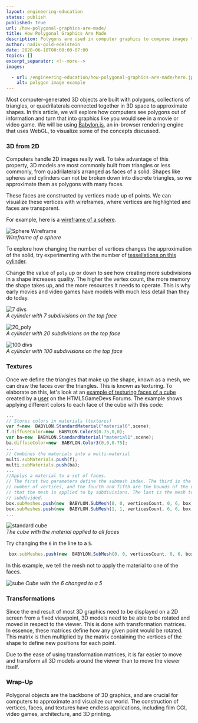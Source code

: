 ```yaml
---
layout: engineering-education
status: publish
published: true
url: /how-polygonal-graphics-are-made/
title: How Polygonal Graphics Are Made
description: Polygons are used in computer graphics to compose images that are three-dimensional in appearance. Usually triangular polygons arise when an object's surface is modeled, vertices are selected, and the object is rendered in a wire frame model.
author: nadiv-gold-edelstein
date: 2020-06-10T00:00:00-07:00
topics: []
excerpt_separator: <!--more-->
images:

  - url: /engineering-education/how-polygonal-graphics-are-made/hero.jpg
    alt: polygon image example
---
```

Most computer-generated 3D objects are built with polygons, collections of triangles, or quadrilaterals connected together in 3D space to approximate shapes. In this article, we will explore how computers see polygons out of information and turn that into graphics like you would see in a movie or video game. We will be using [Babylon.js](https://www.babylonjs.com/), an in-browser rendering engine that uses WebGL, to visualize some of the concepts discussed.
<!--more-->

### 3D from 2D
Computers handle 2D images really well. To take advantage of this property, 3D models are most commonly built from triangles or less commonly, from quadrilaterals arranged as faces of a solid. Shapes like spheres and cylinders can not be broken down into discrete triangles, so we approximate them as polygons with many faces.

These faces are constructed by vertices made up of points. We can visualize these vertices with wireframes, where vertices are highlighted and faces are transparent.

For example, here is a [wireframe of a sphere](https://playground.babylonjs.com/#T4TNWL).

![Sphere Wireframe](https://i.imgur.com/gUnhTu4.png)<br>
*Wireframe of a sphere*

To explore how changing the number of vertices changes the approximation of the solid, try experimenting with the number of [tessellations on this cylinder](https://playground.babylonjs.com/#VR8AHB).

Change the value of `poly` up or down to see how creating more subdivisions in a shape increases quality. The higher the vertex count, the more memory the shape takes up, and the more resources it needs to operate. This is why early movies and video games have models with much less detail than they do today.

![7 divs](/engineering-educationhttps://i.imgur.com/ScRkwYv.png)<br>
*A cylinder with 7 subdivisions on the top face*

![20_poly](/engineering-educationhttps://i.imgur.com/jd9XR20.png)<br>
*A cylinder with 20 subdivisions on the top face*

![100 divs](/engineering-educationhttps://i.imgur.com/3KZLqAe.png)<br>
*A cylinder with 100 subdivisions on the top face*

### Textures

Once we define the triangles that make up the shape, known as a mesh, we can draw the faces over the triangles. This is known as texturing. To elaborate on this, let's look at an [example of texturing faces of a cube](https://playground.babylonjs.com/#T40FK#128) created by a [user](https://www.html5gamedevs.com/topic/12392-having-different-textures-for-each-face-on-a-cube/) on the HTML5GameDevs Forums. The example shows applying different colors to each face of the cube with this code:
~~~javascript
...
// Stores colors in materials (textures)
var f=new  BABYLON.StandardMaterial("material0",scene);
f.diffuseColor=new  BABYLON.Color3(0.75,0,0);
var ba=new  BABYLON.StandardMaterial("material1",scene);
ba.diffuseColor=new  BABYLON.Color3(0,0,0.75);
...
// Combines the materials into a multi-material
multi.subMaterials.push(f);
multi.subMaterials.push(ba);
...
//Applys a material to a set of faces.
// The first two parameters define the submesh index. The third is the total
// number of vertices, and the fourth and fifth are the bounds of the vertex
// that the mesh is applied to by subdivisions. The last is the mesh to be
// subdivided.
box.subMeshes.push(new  BABYLON.SubMesh(0, 0, verticesCount, 0, 6, box));
box.subMeshes.push(new  BABYLON.SubMesh(1, 1, verticesCount, 6, 6, box));
...
~~~
![standard cube](/engineering-educationhttps://i.imgur.com/r7p2oYC.png)<br>
*The cube with the material applied to all faces*

Try changing the `6` in the line to a `5`.
~~~ javascript
 box.subMeshes.push(new  BABYLON.SubMesh(0, 0, verticesCount, 0, 6, box));
~~~
 In this example, we tell the mesh not to apply the material to one of the faces.

![sube](/engineering-educationhttps://i.imgur.com/zj1ZdBG.png)
*Cube with the 6 changed to a 5*

### Transformations
Since the end result of most 3D graphics need to be displayed on a 2D screen from a fixed viewpoint, 3D models need to be able to be rotated and moved in respect to the viewer. This is done with transformation matrices. In essence, these matrices define how any given point would be rotated. This matrix is then multiplied by the matrix containing the vertices of the shape to define new positions for each point.

Due to the ease of using transformation matrices, it is far easier to move and transform all 3D models around the viewer than to move the viewer itself.  

### Wrap-Up
Polygonal objects are the backbone of 3D graphics, and are crucial for computers to approximate and visualize our world. The construction of vertices, faces, and textures have endless applications, including film CGI, video games, architecture, and 3D printing.  
